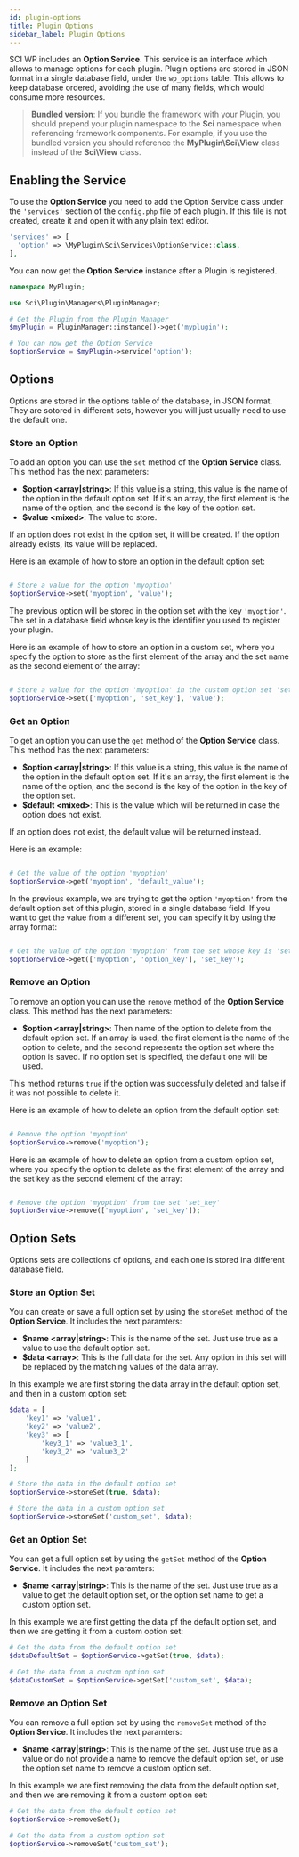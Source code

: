 ```yaml
---
id: plugin-options
title: Plugin Options
sidebar_label: Plugin Options
---
```


SCI WP includes an **Option Service**. This service is an interface which allows to manage options for each plugin. Plugin options are stored in JSON format in a single database field, under the `wp_options` table. This allows to keep database ordered, avoiding the use of many fields, which would consume more resources.

> **Bundled version**: If you bundle the framework with your Plugin,
> you should prepend your plugin namespace to the **Sci** namespace when referencing framework components.
> For example, if you use the bundled version you should reference the **MyPlugin\Sci\View** class instead of the **Sci\View** class.


## Enabling the Service

To use the **Option Service** you need to add the Option Service class under the `'services'` section of the `config.php` file of each plugin. If this file is not created, create it and open it with any plain text editor.

```php
'services' => [
  'option' => \MyPlugin\Sci\Services\OptionService::class,
],
```

You can now get the **Option Service** instance after a Plugin is registered.

```php
namespace MyPlugin;

use Sci\Plugin\Managers\PluginManager;

# Get the Plugin from the Plugin Manager
$myPlugin = PluginManager::instance()->get('myplugin');

# You can now get the Option Service
$optionService = $myPlugin->service('option');

```

## Options

Options are stored in the options table of the database, in JSON format. They are sotored in different sets, however you will just usually need to use the default one.

### Store an Option

To add an option you can use the `set` method of the **Option Service** class. This method has the next parameters:

* **$option <array|string\>**: If this value is a string, this value is the name of the option in the default option set. If it's an array, the first element is the name of the option, and the second is the key of the option set.
* **$value <mixed\>**: The value to store.

If an option does not exist in the option set, it will be created. If the option already exists, its value will be replaced.

Here is an example of how to store an option in the default option set:

```php

# Store a value for the option 'myoption'
$optionService->set('myoption', 'value');
```

The previous option will be stored in the option set with the key `'myoption'`. The set in a database field whose key is the identifier you used to register your plugin.


Here is an example of how to store an option in a custom set, where you specify the option to store as the first element of the array and the set name as the second element of the array:

```php

# Store a value for the option 'myoption' in the custom option set 'set_key'
$optionService->set(['myoption', 'set_key'], 'value');
```

### Get an Option

To get an option you can use the `get` method of the **Option Service** class. This method has the next parameters:

* **$option <array|string\>**: If this value is a string, this value is the name of the option in the default option set. If it's an array, the first element is the name of the option, and the second is the key of the option in the key of the option set.
* **$default <mixed\>**: This is the value which will be returned in case the option does not exist.

If an option does not exist, the default value will be returned instead.

Here is an example:

```php

# Get the value of the option 'myoption'
$optionService->get('myoption', 'default_value');
```

In the previous example, we are trying to get the option `'myoption'` from the default option set of this plugin, stored in a single database field. If you want to get the value from a different set, you can specify it by using the array format:

```php

# Get the value of the option 'myoption' from the set whose key is 'set_key'
$optionService->get(['myoption', 'option_key'], 'set_key');
```

### Remove an Option

To remove an option you can use the `remove` method of the **Option Service** class. This method has the next parameters:

* **$option <array|string\>**: Then name of the option to delete from the default option set. If an array is used, the first element is the name of the option to delete, and the second represents the option set where the option is saved. If no option set is specified, the default one will be used.

This method returns `true` if the option was successfully deleted and false if it was not possible to delete it.

Here is an example of how to delete an option from the default option set:

```php

# Remove the option 'myoption'
$optionService->remove('myoption');
```

Here is an example of how to delete an option from a custom option set, where you specify the option to delete as the first element of the array and the set key as the second element of the array:

```php

# Remove the option 'myoption' from the set 'set_key'
$optionService->remove(['myoption', 'set_key']);
```

## Option Sets

Options sets are collections of options, and each one is stored ina different database field.

### Store an Option Set

You can create or save a full option set by using the `storeSet` method of the **Option Service**. It includes the next paramters:

* **$name <array|string\>**: This is the name of the set. Just use true as a value to use the default option set.
* **$data <array\>**: This is the full data for the set. Any option in this set will be replaced by the matching values of the data array.

In this example we are first storing the data array in the default option set, and then in a custom option set:

```php
$data = [
    'key1' => 'value1',
    'key2' => 'value2',
    'key3' => [
        'key3_1' => 'value3_1',
        'key3_2' => 'value3_2'
    ]
];

# Store the data in the default option set
$optionService->storeSet(true, $data);

# Store the data in a custom option set
$optionService->storeSet('custom_set', $data);
```

### Get an Option Set

You can get a full option set by using the `getSet` method of the **Option Service**. It includes the next paramters:

* **$name <array|string\>**: This is the name of the set. Just use true as a value to get the default option set, or the option set name to get a custom option set.

In this example we are first getting the data pf the default option set, and then we are getting it from a custom option set:

```php
# Get the data from the default option set
$dataDefaultSet = $optionService->getSet(true, $data);

# Get the data from a custom option set
$dataCustomSet = $optionService->getSet('custom_set', $data);
```

### Remove an Option Set

You can remove a full option set by using the `removeSet` method of the **Option Service**. It includes the next paramters:

* **$name <array|string\>**: This is the name of the set. Just use true as a value or do not provide a name to remove the default option set, or use the option set name to remove a custom option set.

In this example we are first removing the data from the default option set, and then we are removing it from a custom option set:

```php
# Get the data from the default option set
$optionService->removeSet();

# Get the data from a custom option set
$optionService->removeSet('custom_set');
```
